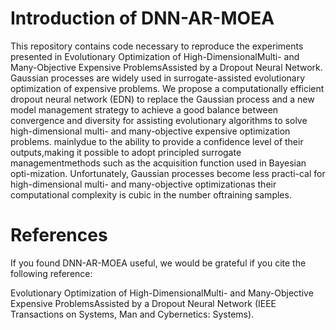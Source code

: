 # Introduction of DNN-AR-MOEA
This repository contains code necessary to reproduce the experiments presented in Evolutionary Optimization of High-DimensionalMulti- and Many-Objective Expensive ProblemsAssisted by a Dropout Neural Network.
Gaussian  processes  are  widely  used  in  surrogate-assisted evolutionary optimization of expensive problems. We  propose  a  computationally efficient dropout neural network (EDN) to replace the Gaussian process  and  a  new  model  management  strategy  to  achieve  a good  balance  between  convergence  and  diversity  for  assisting evolutionary  algorithms  to  solve  high-dimensional  multi-  and many-objective expensive optimization problems. mainlydue  to  the  ability  to  provide  a  confidence  level  of  their  outputs,making  it  possible  to  adopt  principled  surrogate  managementmethods  such  as  the  acquisition  function  used  in  Bayesian  opti-mization.  Unfortunately,  Gaussian  processes  become  less  practi-cal for high-dimensional multi- and many-objective optimizationas  their  computational  complexity  is  cubic  in  the  number  oftraining  samples.
# References
If you found DNN-AR-MOEA useful, we would be grateful if you cite the following reference:

Evolutionary Optimization of High-DimensionalMulti- and Many-Objective Expensive ProblemsAssisted by a Dropout Neural Network (IEEE Transactions on Systems, Man and Cybernetics: Systems).
